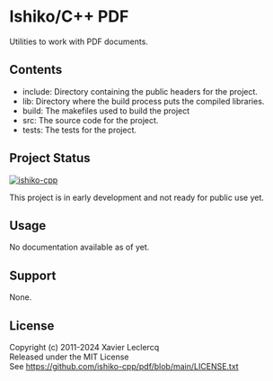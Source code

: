 # Ishiko/C++ PDF

Utilities to work with PDF documents.


## Contents

- include: Directory containing the public headers for the project.
- lib: Directory where the build process puts the compiled libraries.
- build: The makefiles used to build the project
- src: The source code for the project.
- tests: The tests for the project.


## Project Status

[![ishiko-cpp](https://circleci.com/gh/ishiko-cpp/pdf.svg?style=shield)](https://circleci.com/gh/ishiko-cpp/pdf)

This project is in early development and not ready for public use yet. 


## Usage

No documentation available as of yet.


## Support

None.


## License

Copyright (c) 2011-2024 Xavier Leclercq\
Released under the MIT License\
See https://github.com/ishiko-cpp/pdf/blob/main/LICENSE.txt
